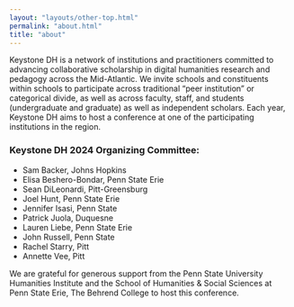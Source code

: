 ```yaml
---
layout: "layouts/other-top.html"
permalink: "about.html"
title: "about"
---
```



Keystone DH is a network of institutions and practitioners committed 
to advancing collaborative scholarship in digital humanities research and pedagogy 
across the Mid-Atlantic. We invite schools and constituents within schools
to participate across traditional “peer institution” or categorical divide, as well as across faculty,
staff, and students (undergraduate and graduate) as well as independent scholars. 
Each year, Keystone DH aims to host a conference at one of the 
participating institutions in the region.


### Keystone DH 2024 Organizing Committee:
* Sam Backer, Johns Hopkins
* Elisa Beshero-Bondar, Penn State Erie
* Sean DiLeonardi, Pitt-Greensburg
* Joel Hunt, Penn State Erie
* Jennifer Isasi, Penn State
* Patrick Juola, Duquesne
* Lauren Liebe, Penn State Erie
* John Russell, Penn State
* Rachel Starry, Pitt
* Annette Vee, Pitt

We are grateful for generous support from the Penn State University Humanities Institute and the School of Humanities & Social Sciences at Penn State Erie, The Behrend College to host this conference.



    
